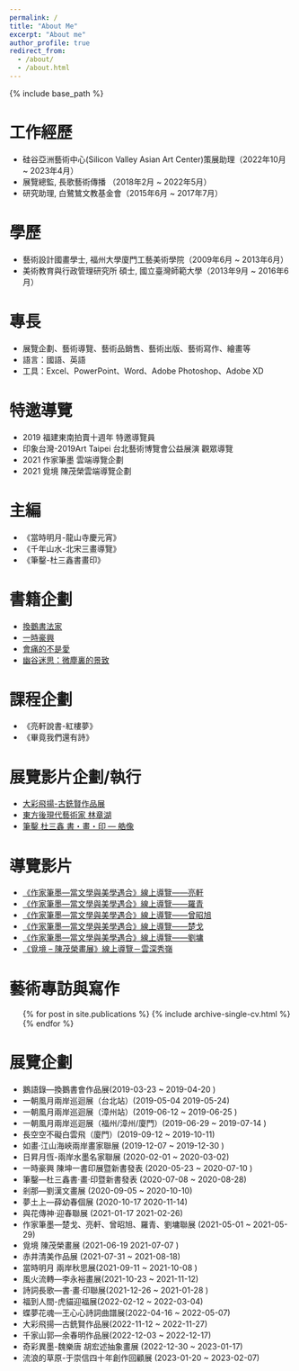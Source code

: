 ```yaml
---
permalink: /
title: "About Me"
excerpt: "About me"
author_profile: true
redirect_from: 
  - /about/
  - /about.html
---
```

{% include base_path %}

工作經歷
======
* 硅谷亞洲藝術中心(Silicon Valley Asian Art Center)策展助理（2022年10月 ~ 2023年4月）
* 展覽總監, 長歌藝術傳播 （2018年2月 ~ 2022年5月）
* 研究助理, 白鷺鷥文教基金會（2015年6月 ~ 2017年7月） 

學歷
======
* 藝術設計國畫學士, 福州大學廈門工藝美術學院（2009年6月 ~ 2013年6月）
* 美術教育與行政管理研究所 碩士, 國立臺灣師範大學（2013年9月 ~ 2016年6月）

專長
======
* 展覽企劃、藝術導覽、藝術品銷售、藝術出版、藝術寫作、繪畫等
* 語言：國語、英語 
* 工具：Excel、PowerPoint、Word、Adobe Photoshop、Adobe XD

特邀導覽
======
* 2019 福建東南拍賣十週年 特邀導覽員
* 印象台灣-2019Art Taipei  台北藝術博覽會公益展演 觀眾導覽
* 2021 作家筆墨 雲端導覽企劃
* 2021 覓境 陳茂榮雲端導覽企劃

主編
======
* 《當時明月-龍山寺慶元宵》
* 《千年山水-北宋三畫導覽》
* 《筆鑿-杜三鑫書畫印》

書籍企劃
======
* [換鵝書法家](https://www.books.com.tw/products/0010814894)
* [一時豪興](https://www.books.com.tw/products/0010860228)
* [會痛的不是愛](https://www.books.com.tw/products/0010793413)
* [幽谷迷思：微塵裏的景致](https://www.books.com.tw/products/0010805356)

課程企劃
======
* 《亮軒說書-紅樓夢》
* 《畢竟我們還有詩》

展覽影片企劃/執行
======
* [大彩飛揚-古銑賢作品展](https://www.youtube.com/watch?v=YRboSbBJ0ZE&ab_channel=SiliconValleyAsianArtCenter)
* [東方後現代藝術家 林章湖](https://www.youtube.com/watch?v=GmllAyriWiM&ab_channel=%E9%95%B7%E6%AD%8C%E8%97%9D%E8%A1%93%E5%82%B3%E6%92%AD)
* [筆鑿 杜三鑫 書・畫・印 — 艁像](https://www.youtube.com/watch?v=LxEvNwb2P1o&list=PLpj-edCE2-Y7sTXA_eTSz_W9vHVLS_gsz&ab_channel=%E9%95%B7%E6%AD%8C%E8%97%9D%E8%A1%93%E5%82%B3%E6%92%AD)

導覽影片
======
* [《作家筆墨—當文學與美學遇合》線上導覽——亮軒](https://www.youtube.com/watch?v=8qRYiiT2HfI&ab_channel=%E9%95%B7%E6%AD%8C%E8%97%9D%E8%A1%93%E5%82%B3%E6%92%AD)
* [《作家筆墨—當文學與美學遇合》線上導覽——羅青](https://www.youtube.com/watch?v=8qRYiiT2HfI&ab_channel=%E9%95%B7%E6%AD%8C%E8%97%9D%E8%A1%93%E5%82%B3%E6%92%AD) 
* [《作家筆墨—當文學與美學遇合》線上導覽——曾昭旭](https://www.youtube.com/watch?v=6i7Orfp4h14&ab_channel=%E9%95%B7%E6%AD%8C%E8%97%9D%E8%A1%93%E5%82%B3%E6%92%AD)
* [《作家筆墨—當文學與美學遇合》線上導覽——楚戈](https://www.youtube.com/watch?v=Q4qWtfiJoSI&ab_channel=%E9%95%B7%E6%AD%8C%E8%97%9D%E8%A1%93%E5%82%B3%E6%92%AD)
* [《作家筆墨—當文學與美學遇合》線上導覽——劉墉](https://www.youtube.com/watch?v=2L7bzMS7Uao&ab_channel=%E9%95%B7%E6%AD%8C%E8%97%9D%E8%A1%93%E5%82%B3%E6%92%AD)
* [《覓境 – 陳茂榮畫展》線上導覽－雲深秀嶺](https://www.youtube.com/watch?v=rfjT6_dy_kU&ab_channel=%E9%95%B7%E6%AD%8C%E8%97%9D%E8%A1%93%E5%82%B3%E6%92%AD)

藝術專訪與寫作
======
  <ul>{% for post in site.publications %}
    {% include archive-single-cv.html %}
  {% endfor %}</ul>
  
  
展覽企劃
======
* 鵝語錄—換鵝書會作品展(2019-03-23 ~ 2019-04-20 )
* 一朝風月兩岸巡迴展（台北站）(2019-05-04 2019-05-24)
* 一朝風月兩岸巡迴展（漳州站）(2019-06-12 ~ 2019-06-25 )
* 一朝風月兩岸巡迴展（福州/漳州/廈門）(2019-06-29 ~ 2019-07-14 )
* 長空空不礙白雲飛（廈門）(2019-09-12 ~ 2019-10-11)
* 如畫·江山海峽兩岸畫家聯展 (2019-12-07 ~ 2019-12-30 )
* 日昇月恆-兩岸水墨名家聯展 (2020-02-01 ~ 2020-03-02)
* 一時豪興 陳坤一書印展暨新書發表 (2020-05-23 ~ 2020-07-10 )
* 筆鑿—杜三鑫書·畫·印暨新書發表 (2020-07-08 ~ 2020-08-28)
* 剎那—劉漢文畫展 (2020-09-05 ~ 2020-10-10)
* 夢土上—薛幼春個展 (2020-10-17 2020-11-14)
* 與花傳神·迎春聯展 (2021-01-17 2021-02-26)
* 作家筆墨—楚戈、亮軒、曾昭旭、羅青、劉墉聯展 (2021-05-01 ~ 2021-05-29)
* 覓境 陳茂榮畫展 (2021-06-19 2021-07-07 )
* 赤井清美作品展 (2021-07-31 ~ 2021-08-18)
* 當時明月 兩岸秋思展(2021-09-11 ~ 2021-10-08 )
* 風火流轉—李永裕畫展(2021-10-23 ~ 2021-11-12)
* 詩詞長歌—書·畫·印聯展(2021-12-26 ~ 2021-01-28 )
* 福到人間-虎貓迎福展(2022-02-12 ~ 2022-03-04)
* 蝶夢花魂—王心心詩詞曲譜展(2022-04-16 ~ 2022-05-07)
* 大彩飛揚—古銑賢作品展(2022-11-12 ~ 2022-11-27)
* 千家山郭—余春明作品展(2022-12-03 ~ 2022-12-17)
* 奇彩異墨-魏樂唐 胡宏述抽象畫展 (2022-12-30 ~ 2023-01-17)
* 流浪的草原-于崇信四十年創作回顧展 (2023-01-20 ~ 2023-02-07)
